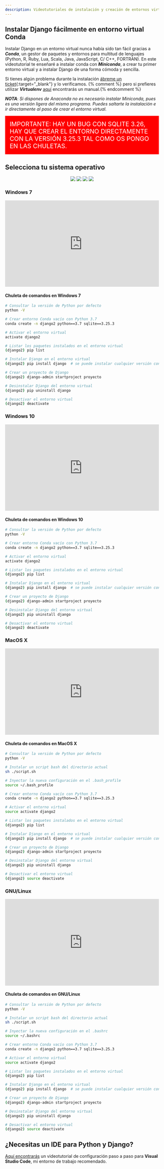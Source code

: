 ```yaml
---
description: Videotutoriales de instalación y creación de entornos virtuales vía Conda para instalar Django Framework fácilmente en Windows, GNU/Linux y Mac OS X.
---
```

<style>.embed-container { position: relative; padding-bottom: 56.25%; height: 0; overflow: hidden; max-width: 100%; height: auto; margin-bottom: 1rem; } .embed-container iframe, .embed-container object, .embed-container embed { position: absolute; top: 0; left: 0; width: 100%; height: 100%; }</style>
## Instalar Django fácilmente en entorno virtual Conda

Instalar Django en un entorno virtual nunca había sido tan fácil gracias a ***Conda***, un gestor de paquetes y entornos para multitud de lenguajes (Python, R, Ruby, Lua, Scala, Java, JavaScript, C/ C++, FORTRAN). En este videotutorial te enseñaré a instalar conda con ***Miniconda***, a crear tu primer entorno virtual y a instalar Django de una forma cómoda y sencilla. 

Si tienes algún problema durante la instalación [ábreme un ticket](https://github.com/hcosta/instalardjango.com/issues){:target="_blank"} y lo verificamos. {% comment %} pero si prefieres utilizar ***Virtualenv*** [aquí](virtualenv.md) encontrarás un manual.{% endcomment %}

***NOTA***: *Si dispones de Anaconda no es necesario instalar Miniconda, pues es una versión ligera del mismo programa. Puedes saltarte la instalación e ir directamente al paso de crear el entorno virtual.*

<div style="background:red;color:white;padding:15px;font-size:20px;margin-bottom:15px;">IMPORTANTE: HAY UN BUG CON SQLITE 3.26, HAY QUE CREAR EL ENTORNO DIRECTAMENTE CON LA VERSIÓN 3.25.3 TAL COMO OS PONGO EN LAS CHULETAS.</div>

## Selecciona tu sistema operativo

<div style="text-align:center;">
  <a href="#win7"><img src="{{ '/assets/img/Logo_Windows_7.png' | relative_url }}" /></a>
  <a href="#win10"><img src="{{ '/assets/img/Logo_Windows_10.png' | relative_url }}" /></a>
  <a href="#mac"><img src="{{ '/assets/img/Logo_MacOS.png' | relative_url }}" /></a>
  <a href="#linux"><img src="{{ '/assets/img/Logo_Linux.png' | relative_url }}" /></a>
</div><a name="win7"></a>

### Windows 7
<div class='embed-container'><iframe src='https://player.vimeo.com/video/254702022' frameborder='0' webkitAllowFullScreen mozallowfullscreen allowFullScreen></iframe></div>

#### Chuleta de comandos en Windows 7
```bash
# Consultar la versión de Python por defecto
python -V

# Crear entorno Conda vacío con Python 3.7
conda create -n django2 python==3.7 sqlite==3.25.3

# Activar el entorno virtual
activate django2

# Listar los paquetes instalados en el entorno virtual
(django2) pip list

# Instalar Django en el entorno virtual
(django2) pip install django  # se puede instalar cualquier versión con django==2.0.2 o la que sea

# Crear un proyecto de Django
(django2) django-admin startproject proyecto

# Desinstalar Django del entorno virtual
(django2) pip uninstall django

# Desactivar el entorno virtual
(django2) deactivate
```
<a name="win10"></a>
### Windows 10 
<div class='embed-container'><iframe src='https://player.vimeo.com/video/254713961' frameborder='0' webkitAllowFullScreen mozallowfullscreen allowFullScreen></iframe></div>

#### Chuleta de comandos en Windows 10
```bash
# Consultar la versión de Python por defecto
python -V

# Crear entorno Conda vacío con Python 3.7
conda create -n django2 python==3.7 sqlite==3.25.3

# Activar el entorno virtual
activate django2

# Listar los paquetes instalados en el entorno virtual
(django2) pip list

# Instalar Django en el entorno virtual
(django2) pip install django  # se puede instalar cualquier versión con django==2.0.2 o la que sea

# Crear un proyecto de Django
(django2) django-admin startproject proyecto

# Desinstalar Django del entorno virtual
(django2) pip uninstall django

# Desactivar el entorno virtual
(django2) deactivate
```
<a name="mac"></a>
### MacOS X 
<div class='embed-container'><iframe src='https://player.vimeo.com/video/254727538' frameborder='0' webkitAllowFullScreen mozallowfullscreen allowFullScreen></iframe></div>

#### Chuleta de comandos en MacOS X 
```bash
# Consultar la versión de Python por defecto
python -V

# Instalar un script bash del directorio actual
sh ./script.sh

# Inyectar la nueva configuración en el .bash_profile
source ~/.bash_profile

# Crear entorno Conda vacío con Python 3.7
conda create -n django2 python==3.7 sqlite==3.25.3

# Activar el entorno virtual
source activate django2

# Listar los paquetes instalados en el entorno virtual
(django2) pip list

# Instalar Django en el entorno virtual
(django2) pip install django  # se puede instalar cualquier versión con django==2.0.2 o la que sea

# Crear un proyecto de Django
(django2) django-admin startproject proyecto

# Desinstalar Django del entorno virtual
(django2) pip uninstall django

# Desactivar el entorno virtual
(django2) source deactivate
```
<a name="linux"></a>
### GNU/Linux 
<div class='embed-container'><iframe src='https://player.vimeo.com/video/254740303' frameborder='0' webkitAllowFullScreen mozallowfullscreen allowFullScreen></iframe></div>

#### Chuleta de comandos en GNU/Linux
```bash
# Consultar la versión de Python por defecto
python -V

# Instalar un script bash del directorio actual
sh ./script.sh

# Inyectar la nueva configuración en el .bashrc
source ~/.bashrc

# Crear entorno Conda vacío con Python 3.7
conda create -n django2 python==3.7 sqlite==3.25.3

# Activar el entorno virtual
source activate django2

# Listar los paquetes instalados en el entorno virtual
(django2) pip list

# Instalar Django en el entorno virtual
(django2) pip install django  # se puede instalar cualquier versión con django==2.0.2 o la que sea

# Crear un proyecto de Django
(django2) django-admin startproject proyecto

# Desinstalar Django del entorno virtual
(django2) pip uninstall django

# Desactivar el entorno virtual
(django2) source deactivate
```

## ¿Necesitas un IDE para Python y Django?

[Aquí encontrarás](visualstudiocode.md) un videotutorial de configuración paso a paso para **Visual Studio Code**, mi entorno de trabajo recomendado.
